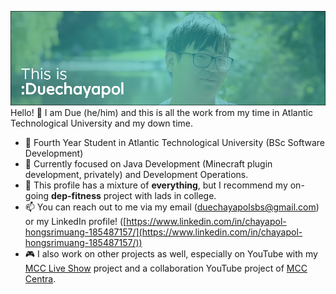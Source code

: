 ![](GitHub-Profile.png)
Hello! 👋 I am Due (he/him) and this is all the work from my time in Atlantic Technological University and my down time.

- 💬 Fourth Year Student in Atlantic Technological University (BSc Software Development)
- 🔨 Currently focused on Java Development (Minecraft plugin development, privately) and Development Operations.
- 🌱 This profile has a mixture of **everything**, but I recommend my on-going **dep-fitness** project with lads in college.
- 📫 You can reach out to me via my email ([duechayapolsbs@gmail.com](mailto:duechayapolsbs@gmail.com?subject=Hello)) or my LinkedIn profile! ([https://www.linkedin.com/in/chayapol-hongsrimuang-185487157/](https://www.linkedin.com/in/chayapol-hongsrimuang-185487157/))
- 🎮 I also work on other projects as well, especially on YouTube with my [MCC Live Show](https://www.youtube.com/channel/UC_Vi7BvymfOBn2AMwoUQVXw) project and a collaboration YouTube project of [MCC Centra](https://www.youtube.com/@mcc_central).

<!--
**duechayapolgmit/duechayapolgmit** is a ✨ _special_ ✨ repository because its `README.md` (this file) appears on your GitHub profile.

Here are some ideas to get you started:

- 🔭 I’m currently working on ...
- 🌱 I’m currently learning ...
- 👯 I’m looking to collaborate on ...
- 🤔 I’m looking for help with ...
- 💬 Ask me about ...
- 📫 How to reach me: ...
- 😄 Pronouns: ...
- ⚡ Fun fact: ...
-->

